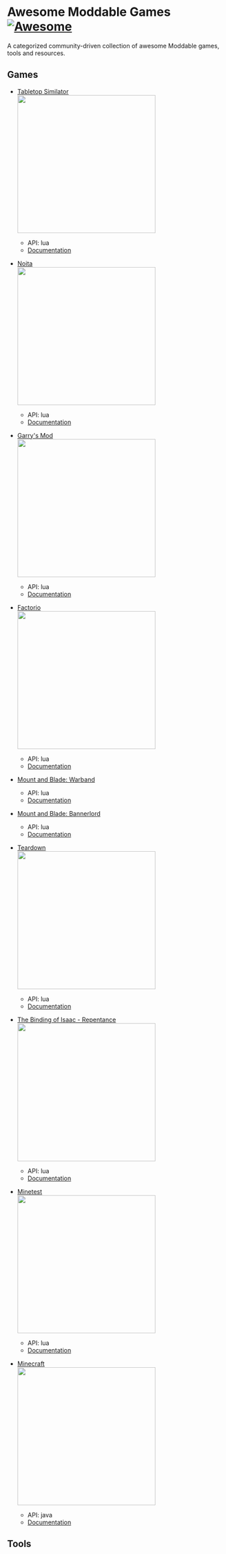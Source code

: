 # Awesome Moddable Games [![Awesome](https://awesome.re/badge.svg)](https://awesome.re)

A categorized community-driven collection of awesome Moddable games, tools and resources.

## Games
- [Tabletop Similator](https://www.tabletopsimulator.com)  
  <img src="https://cdn.akamai.steamstatic.com/steam/apps/286160/header.jpg?t=1620412025" width="320">
  - API: lua  
  - [Documentation](https://api.tabletopsimulator.com)  
  
- [Noita](https://noitagame.com)  
  <img src="https://cdn.akamai.steamstatic.com/steam/apps/881100/capsule_616x353.jpg?t=1627905909" width="320">
  - API: lua  
  - [Documentation](https://noita.wiki.gg/wiki/Modding:_Lua_API)  

- [Garry's Mod](https://gmod.facepunch.com)  
  <img src="https://cdn.cloudflare.steamstatic.com/steam/apps/4000/capsule_616x353.jpg?t=1663621793" width="320">
  - API: lua  
  - [Documentation](https://wiki.facepunch.com/gmod/)
  
- [Factorio](https://factorio.com)  
  <img src="https://cdn.cloudflare.steamstatic.com/steam/apps/427520/header.jpg?t=1620730652" width="320">
  - API: lua  
  - [Documentation](https://lua-api.factorio.com/latest/)  
  
- [Mount and Blade: Warband]()  
  - API: lua  
  - [Documentation]()  
  
- [Mount and Blade: Bannerlord]()  
  - API: lua  
  - [Documentation]()  

- [Teardown](https://teardowngame.com)  
  <img src="https://cdn.akamai.steamstatic.com/steam/apps/1167630/header.jpg?t=1656046119" width="320">
  - API: lua  
  - [Documentation](https://teardowngame.com/modding/api.html)  

- [The Binding of Isaac - Repentance](https://store.steampowered.com/app/1426300/The_Binding_of_Isaac_Repentance/)  
  <img src="https://cdn.cloudflare.steamstatic.com/steam/apps/322660/capsule_616x353.jpg?t=1617329119" width="320">
  - API: lua  
  - [Documentation](https://wofsauge.github.io/IsaacDocs/rep/index.html)  

- [Minetest](https://minetest.org)  
  <img src="https://www.minetest.net/media/gallery/1.jpg" width="320">
  - API: lua  
  - [Documentation](https://dev.minetest.net/Lua_API_Documentation)  

- [Minecraft](https://www.minecraft.net/en-us)  
  <img src="https://www.minecraft.net/content/dam/games/minecraft/key-art/Xbox_Minecraft_WildUpdate_Main_.Net_600x360.png" width="320">
  - API: java 
  - [Documentation](https://github.com/MinecraftForge/MinecraftForge)  




## Tools
